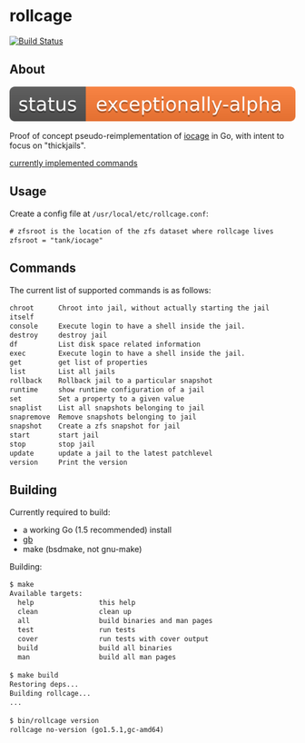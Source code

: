 # rollcage

[![Build Status](https://travis-ci.org/cactus/rollcage.png?branch=master)](https://travis-ci.org/cactus/rollcage)

## About

![status](.tools/alpha.png)

Proof of concept pseudo-reimplementation of [iocage][1] in Go, with intent to
focus on "thickjails".

[currently implemented commands][3]

## Usage

Create a config file at `/usr/local/etc/rollcage.conf`:

    # zfsroot is the location of the zfs dataset where rollcage lives
    zfsroot = "tank/iocage"

## Commands

The current list of supported commands is as follows:

    chroot      Chroot into jail, without actually starting the jail itself
    console     Execute login to have a shell inside the jail.
    destroy     destroy jail
    df          List disk space related information
    exec        Execute login to have a shell inside the jail.
    get         get list of properties
    list        List all jails
    rollback    Rollback jail to a particular snapshot
    runtime     show runtime configuration of a jail
    set         Set a property to a given value
    snaplist    List all snapshots belonging to jail
    snapremove  Remove snapshots belonging to jail
    snapshot    Create a zfs snapshot for jail
    start       start jail
    stop        stop jail
    update      update a jail to the latest patchlevel
    version     Print the version

## Building

Currently required to build:

*   a working Go (1.5 recommended) install
*   [gb][2]
*   make (bsdmake, not gnu-make)

Building:

    $ make
    Available targets:
      help                this help
      clean               clean up
      all                 build binaries and man pages
      test                run tests
      cover               run tests with cover output
      build               build all binaries
      man                 build all man pages

    $ make build
    Restoring deps...
    Building rollcage...
    ...

    $ bin/rollcage version
    rollcage no-version (go1.5.1,gc-amd64)


[1]: https://github.com/iocage/iocage
[2]: http://getgb.io
[3]: https://gist.github.com/cactus/542d14aa96e86355ce7d
